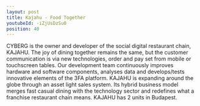 ```yaml
---
layout: post
title: Kajahu - Food Together
youtubeId: -iZjUsDzSu0
position: 40
---
```


CYBERG is the owner and developer of the social digital restaurant chain, KAJAHU. The joy of dining together remains the same, but the customer communication is via new technologies, order and pay set from mobile or touchscreen tables. Our development team continuously improves hardware and software components, analyses data and develops/tests innovative elements of the 3FA platform. KAJAHU is expanding around the globe through an asset light sales system. Its hybrid business model merges fast casual dining with the technology sector and redefines what a franchise restaurant chain means. KAJAHU has 2 units in Budapest.
